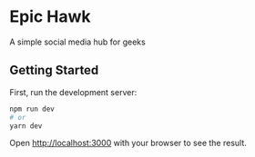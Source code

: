 # Epic Hawk

A simple social media hub for geeks

## Getting Started

First, run the development server:

```bash
npm run dev
# or
yarn dev
```

Open [http://localhost:3000](http://localhost:5000) with your browser to see the result.

